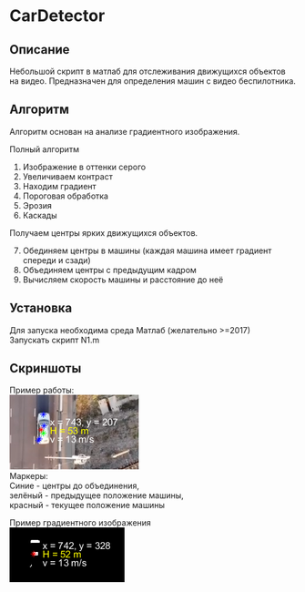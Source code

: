# CarDetector

##  Описание
Небольшой скрипт в матлаб для отслеживания движущихся объектов на видео. Предназначен для определения машин  с видео беспилотника. 

## Алгоритм
Алгоритм основан на анализе градиентного изображения. 

Полный алгоритм
1. Изображение в оттенки серого
2. Увеличиваем контраст
3. Находим градиент
4. Пороговая обработка
5. Эрозия
6. Каскады

Получаем центры ярких движущихся объектов.

7. Обединяем центры в машины (каждая машина имеет градиент спереди и сзади)
8. Объединяем центры с предыдущим кадром
9. Вычисляем скорость машины и расстояние до неё

  ## Установка
  Для запуска необходима среда Матлаб (желательно >=2017)  
  Запускать скрипт N1.m
  
  ## Скриншоты
  Пример работы:  
  ![Пример работы](/images/car.png)  
  Маркеры:  
  Синие - центры до объединения,   
  зелёный - предыдущее положение машины,   
  красный - текущее положение машины  
  
  Пример градиентного изображения  
  ![Пример градиентного изображения](/images/car2.png)  
 
